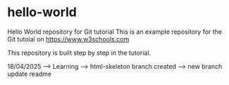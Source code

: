 # hello-world
Hello World repository for Git tutorial
This is an example repository for the Git tutoial on https://www.w3schools.com

This repository is built step by step in the tutorial.

18/04/2025 
  --> Learning
  --> html-skeleton branch created
  --> new branch update readme
